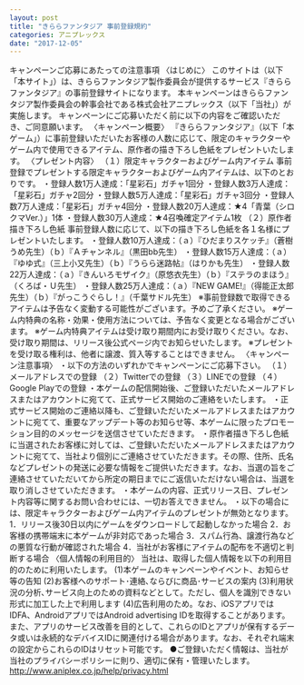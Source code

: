 ```yaml
---
layout: post
title: "きららファンタジア 事前登録規約"
categories: アニプレックス
date: "2017-12-05"
---
```


キャンペーンご応募にあたっての注意事項
〈はじめに〉
このサイトは（以下「本サイト」）は、きららファンタジア製作委員会が提供するサービス『きららファンタジア』の事前登録サイトになります。
本キャンペーンはきららファンタジア製作委員会の幹事会社である株式会社アニプレックス（以下「当社」）が実施します。
キャンペーンにご応募いただく前に以下の内容をご確認いただき、ご同意願います。
〈キャンペーン概要〉
『きららファンタジア』（以下「本ゲーム」）に事前登録いただいたお客様の人数に応じて、限定のキャラクターやゲーム内で使用できるアイテム、原作者の描き下ろし色紙をプレゼントいたします。
〈プレゼント内容〉
（１）限定キャラクターおよびゲーム内アイテム
事前登録でプレゼントする限定キャラクターおよびゲーム内アイテムは、以下のとおりです。
・登録人数1万人達成：「星彩石」ガチャ1回分
・登録人数3万人達成：「星彩石」ガチャ2回分
・登録人数5万人達成：「星彩石」ガチャ3回分
・登録人数7万人達成：「星彩石」ガチャ4回分
・登録人数20万人達成：★4「青葉（シロクマVer.）」1体
・登録人数30万人達成：★4召喚確定アイテム1枚
（２）原作者描き下ろし色紙
事前登録人数に応じて、以下の描き下ろし色紙を各１名様にプレゼントいたします。
・登録人数10万人達成：（ａ）『ひだまりスケッチ』（蒼樹うめ先生）（ｂ）『Ａチャンネル』（黒田bb先生）
・登録人数15万人達成：（ａ）『ゆゆ式』（三上小又先生）（ｂ）『うらら迷路帖』（はりかも先生）
・登録人数22万人達成：（ａ）『きんいろモザイク』（原悠衣先生）（ｂ）『ステラのまほう』（くろば・Ｕ先生）
・登録人数25万人達成：（ａ）『NEW GAME!』（得能正太郎先生）（ｂ）『がっこうぐらし！』（千葉サドル先生）
※事前登録数で取得できるアイテムは予告なく変動する可能性がございます。予めご了承ください。
※ゲーム内特典の名称・効果・使用方法については、予告なく変更となる場合がございます。
※ゲーム内特典アイテムは受け取り期間内にお受け取りください。なお、受け取り期間は、リリース後公式ページ内でお知らせいたします。
※プレゼントを受け取る権利は、他者に譲渡、質入等することはできません。
〈キャンペーン注意事項〉
・以下の方法のいずれかでキャンペーンにご応募下さい。
（１）メールアドレスでの登録
（２）Twitterでの登録
（３）LINEでの登録
（４）Google Playでの登録
・本ゲームの配信開始後、ご登録いただいたメールアドレスまたはアカウントに宛てて、正式サービス開始のご連絡をいたします。
・正式サービス開始のご連絡以降も、ご登録いただいたメールアドレスまたはアカウントに宛てて、重要なアップデート等のお知らせ等、本ゲームに限ったプロモーション目的のメッセージを送信させていただきます。
・原作者描き下ろし色紙に当選されたお客様に対しては、ご登録いただいたメールアドレスまたはアカウントに宛てて、当社より個別にご連絡させていただきます。その際、住所、氏名などプレゼントの発送に必要な情報をご提供いただきます。なお、当選の旨をご連絡させていただいてから所定の期日までにご返信いただけない場合は、当選を取り消しさせていただきます。
・本ゲームの内容、正式リリース日、プレゼント内容等に関するお問い合わせには、一切お答えできません。
・以下の場合には、限定キャラクターおよびゲーム内アイテムのプレゼントが無効となります。
1．リリース後30日以内にゲームをダウンロードして起動しなかった場合
2．お客様の携帯端末に本ゲームが非対応であった場合
3．スパム行為、譲渡行為などの悪質な行動が確認された場合
4．当社がお客様にアイテムの配布を不適切と判断する場合
〈個人情報の利用目的〉
当社は、取得した個人情報を以下の利用目的のために利用いたします。
(1)本ゲームのキャンペーンやイベント、お知らせ等の告知
(2)お客様へのサポート･連絡､ならびに商品･サービスの案内
(3)利用状況の分析､サービス向上のための資料などとして。ただし、個人を識別できない形式に加工した上で利用します
(4)広告利用のため。なお、iOSアプリではIDFA、AndroidアプリではAndroid advertising IDを取得することがあります。
また、アプリのサービス改善を目的として、これらのIDとアプリが保有するデータ或いは永続的なデバイスIDに関連付ける場合があります。なお、それぞれ端末の設定からこれらのIDはリセット可能です。
●ご登録いただく情報は、当社が当社のプライバシーポリシーに則り、適切に保有・管理いたします。
http://www.aniplex.co.jp/help/privacy.html
